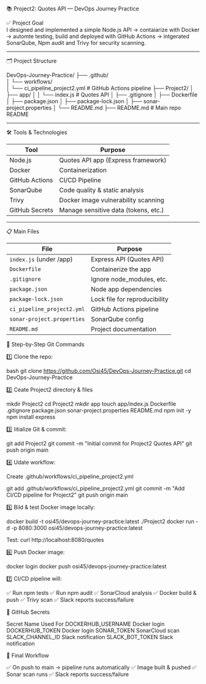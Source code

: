 📚 Project2: Quotes API — DevOps Journey Practice

✅ Project Goal  
I designed and implemented a simple Node.js API → contaiarize with Docker → automte testing, build and deployed with GitHub Actions → intgerated SonarQube, Npm audit and Trivy for security scanning.

---

🗂️ Project Structure

DevOps-Journey-Practice/
├── .github/                          
│   └── workflows/                    
│       └── ci_pipeline_project2.yml   # GitHub Actions pipeline
├── Project2/
│   ├── app/
│   │   └── index.js                   # Quotes API
│   ├── .gitignore
│   ├── Dockerfile
│   ├── package.json
│   ├── package-lock.json
│   ├── sonar-project.properties
│   └── README.md
├── README.md                          # Main repo README



---

🛠️ Tools & Technologies

| Tool           | Purpose                               |
|----------------|---------------------------------------|
| Node.js        | Quotes API app (Express framework)     |
| Docker         | Containerization                      |
| GitHub Actions | CI/CD Pipeline                         |
| SonarQube      | Code quality & static analysis         |
| Trivy          | Docker image vulnerability scanning    |
| GitHub Secrets | Manage sensitive data (tokens, etc.)   |

---

📋 Main Files

| File                      | Purpose                      |
|---------------------------|------------------------------|
| `index.js` (under /app)   | Express API (Quotes API)      |
| `Dockerfile`              | Containerize the app          |
| `.gitignore`              | Ignore node_modules, etc.     |
| `package.json`            | Node app dependencies         |
| `package-lock.json`       | Lock file for reproducibility |
| `ci_pipeline_project2.yml`| GitHub Actions pipeline       |
| `sonar-project.properties`| SonarQube config              |
| `README.md`               | Project documentation        |


🚀 Step-by-Step Git Commands

1️⃣ Clone the repo:

bash
git clone https://github.com/Osi45/DevOps-Journey-Practice.git
cd DevOps-Journey-Practice


2️⃣ Ceate Project2 directory & files

mkdir Project2
cd Project2
mkdir app
touch app/index.js Dockerfile .gitignore package.json sonar-project.properties README.md
npm init -y
npm install express


3️⃣ Iitialize Git & commit:

git add Project2
git commit -m "Initial commit for Project2 Quotes API"
git push origin main

4️⃣ Udate workflow:

Create .github/workflows/ci_pipeline_project2.yml

git add .github/workflows/ci_pipeline_project2.yml
git commit -m "Add CI/CD pipeline for Project2"
git push origin main

5️⃣ Bild & test Docker image locally:

docker build -t osi45/devops-journey-practice:latest ./Project2
docker run -d -p 8080:3000 osi45/devops-journey-practice:latest

Test:
curl http://localhost:8080/quotes

6️⃣ Push Docker image:

docker login
docker push osi45/devops-journey-practice:latest


7️⃣ CI/CD pipeline will:

✅ Run npm tests
✅ Run npm audit
✅ SonarCloud analysis
✅ Docker build & push
✅ Trivy scan
✅ Slack reports success/failure


🔐 GitHub Secrets

Secret Name              Used For
DOCKERHUB_USERNAME       Docker login
DOCKERHUB_TOKEN          Docker login
SONAR_TOKEN              SonarCloud scan
SLACK_CHANNEL_ID         Slack notification
SLACK_BOT_TOKEN          Slack notification


🎉 Final Workflow

✅ On push to main → pipeline runs automatically
✅ Image built & pushed
✅ Sonar scan runs
✅ Slack reports success/failure
















































